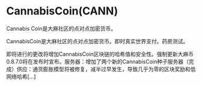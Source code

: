 # CannabisCoin(CANN)

Cannabis Coin是大麻社区的点对点加密货币。

CannabisCoin是大麻社区的点对点加密货币。即时真实世界支付。药房测试。

即将进行的更改将增加CannabisCoin区块链的哈希值和安全性。强制更新大麻币0.8.7.0将在发布时宣布。服务器：增加了两个新的CannabisCoin种子服务器（完成）供应：通货膨胀模型将被修复，减半过早发生，导致几乎为零的区块奖励和低网络哈希[...]
